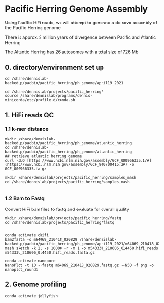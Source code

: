 # Pacific Herring Genome Assembly

Using PacBio HiFi reads, we will attempt to generate a de novo assembly of the Pacific Herring genome

There is approx. 2 million years of divergence between Pacific and Atlantic Herring

The Altantic Herring has 26 autosomes with a total size of 726 Mb

## 0. directory/environment set up
```
cd /share/dennislab-backedup/pacbio/pacific_herring/ph_genome/april19_2021

cd /share/dennislab/projects/pacific_herring/
source /share/dennislab/programs/dennis-miniconda/etc/profile.d/conda.sh
```
## 1. HiFi reads QC
### 1.1 k-mer distance
```
mkdir /share/dennislab-backedup/pacbio/pacific_herring/ph_genome/atlantic_herring
cd /share/dennislab-backedup/pacbio/pacific_herring/ph_genome/atlantic_herring
## retrieve atlantic herring genome
curl -JLO [https://www.ncbi.nlm.nih.gov/assembly/GCF_000966335.1/#](https://www.ncbi.nlm.nih.gov/assembly/GCF_900700415.2#) -o GCF_000966335.fa.gz

mkdir /share/dennislab/projects/pacific_herring/samples_mash
cd /share/dennislab/projects/pacific_herring/samples_mash


```

### 1.2 Bam to Fastq
Convert HiFi bam files to fastq and evaluate for overall quality
```
mkdir /share/dennislab/projects/pacific_herring/fastq
cd /share/dennislab/projects/pacific_herring/fastq


conda activate chifi
bam2fasta -o m64069_210418_020829 /share/dennislab-backedup/pacbio/pacific_herring/ph_genome/april19_2021/m64069_210418_020829.hifi_reads.bam
mash sketch -k 21 -s 10000 -r -m 1 -o m54333U_210606_014450.hifi_reads m54333U_210606_014450.hifi_reads.fasta.gz

conda activate nanopore
NanoPlot -t 10 --fastq m64069_210418_020829.fastq.gz --N50 -f png -o nanoplot_round1
```
## 2. Genome profiling
```
conda activate jellyfish



